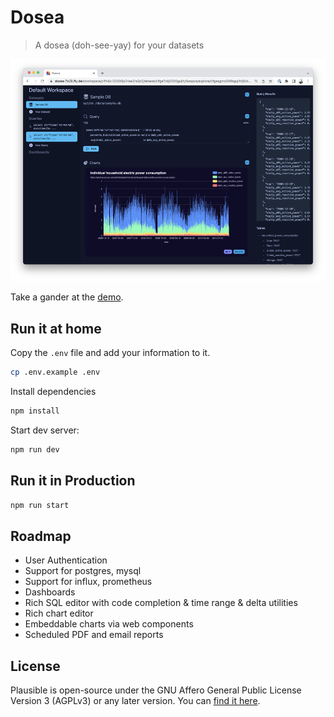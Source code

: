 # Dosea

> A dosea (doh-see-yay) for your datasets

![Query with Chart](public/screenshot.w1000.png)

Take a gander at the [demo](https://dosea-7b28.fly.dev/).

## Run it at home

Copy the `.env` file and add your information to it.

```sh
cp .env.example .env
```

Install dependencies

```sh
npm install
```

Start dev server:

```sh
npm run dev
```

## Run it in Production

```sh
npm run start
```

## Roadmap

* User Authentication
* Support for postgres, mysql
* Support for influx, prometheus
* Dashboards
* Rich SQL editor with code completion & time range & delta utilities
* Rich chart editor
* Embeddable charts via web components
* Scheduled PDF and email reports

## License

Plausible is open-source under the GNU Affero General Public License Version 3 (AGPLv3) or any later version. You
can [find it here](https://github.com/wmluke/dosea/blob/main/LICENSE.md).
